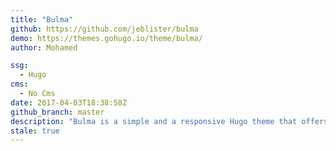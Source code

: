 ```yaml
---
title: "Bulma"
github: https://github.com/jeblister/bulma
demo: https://themes.gohugo.io/theme/bulma/
author: Mohamed

ssg:
  - Hugo
cms:
  - No Cms
date: 2017-04-03T18:38:58Z
github_branch: master
description: "Bulma is a simple and a responsive Hugo theme that offers a traditional blog mixed with a landing page designed to bootstrap your frontend!."
stale: true
---
```

